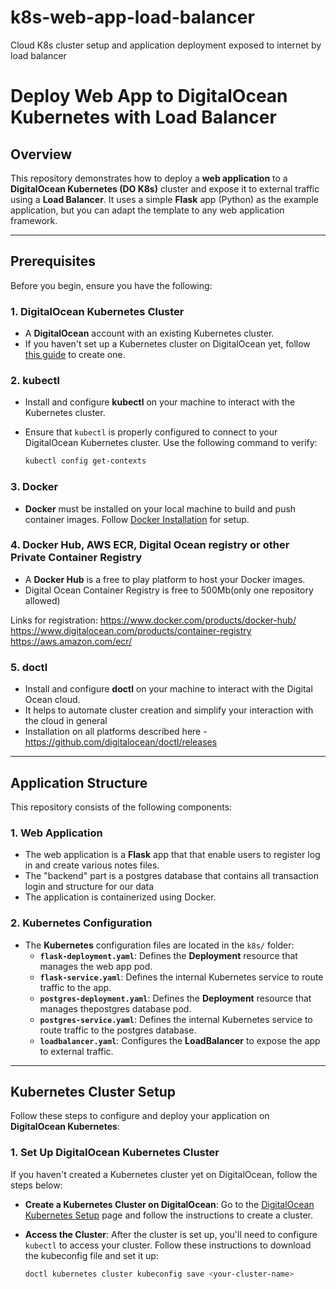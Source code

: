 # k8s-web-app-load-balancer
Cloud K8s cluster setup and application deployment exposed to internet by load balancer

# Deploy Web App to DigitalOcean Kubernetes with Load Balancer

## Overview

This repository demonstrates how to deploy a **web application** to a **DigitalOcean Kubernetes (DO K8s)** cluster and expose it to external traffic using a **Load Balancer**. It uses a simple **Flask** app (Python) as the example application, but you can adapt the template to any web application framework.

---

## Prerequisites

Before you begin, ensure you have the following:

### 1. **DigitalOcean Kubernetes Cluster**
   - A **DigitalOcean** account with an existing Kubernetes cluster.
   - If you haven't set up a Kubernetes cluster on DigitalOcean yet, follow [this guide](https://www.digitalocean.com/docs/kubernetes/quickstart/) to create one.

### 2. **kubectl**
   - Install and configure **kubectl** on your machine to interact with the Kubernetes cluster.
   - Ensure that `kubectl` is properly configured to connect to your DigitalOcean Kubernetes cluster. Use the following command to verify:
   
     ```bash
     kubectl config get-contexts
     ```

### 3. **Docker**
   - **Docker** must be installed on your local machine to build and push container images. Follow [Docker Installation](https://docs.docker.com/get-docker/) for setup.

### 4. **Docker Hub, AWS ECR, Digital Ocean registry or other Private Container Registry**
   - A **Docker Hub** is a free to play platform to host your Docker images.
   - Digital Ocean Container Registry is free to 500Mb(only one repository allowed)

   Links for registration:
   https://www.docker.com/products/docker-hub/
   https://www.digitalocean.com/products/container-registry
   https://aws.amazon.com/ecr/
   

### 5. **doctl** 
  - Install and configure **doctl** on your machine to interact with the Digital Ocean cloud.
  - It helps to automate cluster creation and simplify your interaction with the cloud in general
  - Installation on all platforms described here - https://github.com/digitalocean/doctl/releases
---

## Application Structure

This repository consists of the following components:

### 1. **Web Application**
   - The web application is a **Flask** app that that enable users to register log in and create various notes files.
   - The "backend" part is a postgres database that contains all transaction login and structure for our data 
   - The application is containerized using Docker.

### 2. **Kubernetes Configuration**
   - The **Kubernetes** configuration files are located in the `k8s/` folder:
     - **`flask-deployment.yaml`**: Defines the **Deployment** resource that manages the web app pod.
     - **`flask-service.yaml`**: Defines the internal Kubernetes service to route traffic to the app.
     - **`postgres-deployment.yaml`**: Defines the **Deployment** resource that manages thepostgres database pod.
     - **`postgres-service.yaml`**: Defines the internal Kubernetes service to route traffic to the postgres database.
     - **`loadbalancer.yaml`**: Configures the **LoadBalancer** to expose the app to external traffic.

---

## Kubernetes Cluster Setup

Follow these steps to configure and deploy your application on **DigitalOcean Kubernetes**:

### 1. **Set Up DigitalOcean Kubernetes Cluster**

If you haven't created a Kubernetes cluster yet on DigitalOcean, follow the steps below:

- **Create a Kubernetes Cluster on DigitalOcean**: 
  Go to the [DigitalOcean Kubernetes Setup](https://www.digitalocean.com/docs/kubernetes/quickstart/) page and follow the instructions to create a cluster.
  
- **Access the Cluster**:
  After the cluster is set up, you'll need to configure `kubectl` to access your cluster. Follow these instructions to download the kubeconfig file and set it up:

  ```bash
  doctl kubernetes cluster kubeconfig save <your-cluster-name>
  ```

